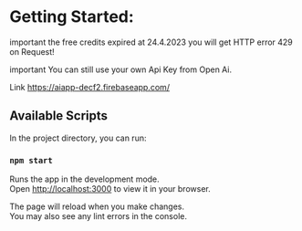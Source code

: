 # Getting Started: 

important the free credits expired at 24.4.2023 you will get HTTP error 429 on Request!

important You can still use your own Api Key from Open Ai.

Link https://aiapp-decf2.firebaseapp.com/

## Available Scripts

In the project directory, you can run:

### `npm start`

Runs the app in the development mode.\
Open [http://localhost:3000](http://localhost:3000) to view it in your browser.

The page will reload when you make changes.\
You may also see any lint errors in the console.





